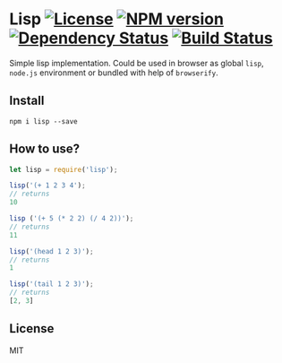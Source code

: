 # Lisp [![License][LicenseIMGURL]][LicenseURL] [![NPM version][NPMIMGURL]][NPMURL] [![Dependency Status][DependencyStatusIMGURL]][DependencyStatusURL] [![Build Status][BuildStatusIMGURL]][BuildStatusURL]

Simple lisp implementation. Could be used in browser as global `lisp`, `node.js` environment or bundled with help of `browserify`.

## Install

```
npm i lisp --save
```

## How to use?

```js
let lisp = require('lisp');

lisp('(+ 1 2 3 4');
// returns
10

lisp ('(+ 5 (* 2 2) (/ 4 2))');
// returns
11

lisp('(head 1 2 3)');
// returns
1

lisp('(tail 1 2 3)');
// returns
[2, 3]
```

## License

MIT

[NPMIMGURL]:                https://img.shields.io/npm/v/lisp.svg?style=flat
[BuildStatusIMGURL]:        https://img.shields.io/travis/coderaiser/lisp/master.svg?style=flat
[DependencyStatusIMGURL]:   https://img.shields.io/gemnasium/coderaiser/lisp.svg?style=flat
[LicenseIMGURL]:            https://img.shields.io/badge/license-MIT-317BF9.svg?style=flat
[NPMURL]:                   https://npmjs.org/package/lisp "npm"
[BuildStatusURL]:           https://travis-ci.org/coderaiser/lisp  "Build Status"
[DependencyStatusURL]:      https://gemnasium.com/coderaiser/lisp "Dependency Status"
[LicenseURL]:               https://tldrlegal.com/license/mit-license "MIT License"


